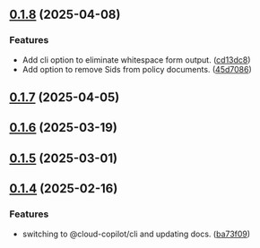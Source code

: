 ## [0.1.8](https://github.com/cloud-copilot/iam-shrink/compare/v0.1.7...v0.1.8) (2025-04-08)


### Features

* Add cli option to eliminate whitespace form output. ([cd13dc8](https://github.com/cloud-copilot/iam-shrink/commit/cd13dc89b5ad7dcb0db0cc3ac60289695e494256))
* Add option to remove Sids from policy documents. ([45d7086](https://github.com/cloud-copilot/iam-shrink/commit/45d7086eee71fee38f87edccad9da9273a6ecaf8))

## [0.1.7](https://github.com/cloud-copilot/iam-shrink/compare/v0.1.6...v0.1.7) (2025-04-05)

## [0.1.6](https://github.com/cloud-copilot/iam-shrink/compare/v0.1.5...v0.1.6) (2025-03-19)

## [0.1.5](https://github.com/cloud-copilot/iam-shrink/compare/v0.1.4...v0.1.5) (2025-03-01)

## [0.1.4](https://github.com/cloud-copilot/iam-shrink/compare/v0.1.3...v0.1.4) (2025-02-16)


### Features

* switching to @cloud-copilot/cli and updating docs. ([ba73f09](https://github.com/cloud-copilot/iam-shrink/commit/ba73f09d74e6800a1cdea4ce54715e4c473ae428))
